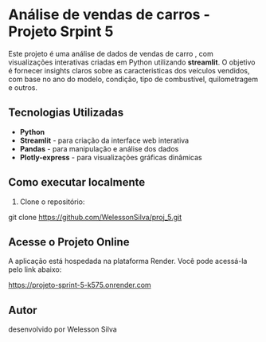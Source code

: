 # Análise de vendas de carros - Projeto Srpint 5 
Este projeto é uma análise de dados de vendas de carro , com visualizações interativas criadas em Python utilizando **streamlit**. O objetivo é fornecer insights claros sobre as caracteristicas dos veículos vendidos, com base no ano do modelo, condição, tipo de combustível, quilometragem e outros. 

## Tecnologias Utilizadas 
- **Python**
- **Streamlit** - para criação da interface web interativa
- **Pandas** - para manipulação e análise dos dados
- **Plotly-express** - para visualizações gráficas dinâmicas
## Como executar localmente

1. Clone o repositório:

git clone https://github.com/WelessonSilva/proj_5.git

## Acesse o Projeto Online
A aplicação está hospedada na plataforma Render. Você pode acessá-la pelo link abaixo:

https://projeto-sprint-5-k575.onrender.com

## Autor 
desenvolvido por Welesson Silva

